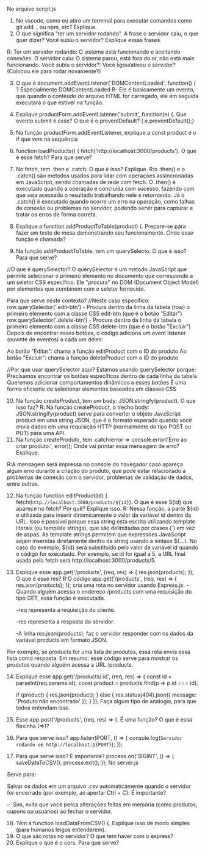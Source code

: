 No arquivo script.js

1) No vscode, como eu abro um terminal para executar comandos como git add ., ou npm, etc? Explique.
2) O que significa "ter um servidor rodando". A frase o servidor caiu, o que quer dizer? Você subiu o servidor? Explique essas frases.

R: Ter um servidor rodando: O sistema está funcionando e aceitando conexões.
O servidor caiu: O sistema parou, está fora do ar, não está mais funcionando.
Você subiu o servidor?: Você ligou/ativou o servidor? (Colocou ele para rodar novamente?)

3) O que é document.addEventListener('DOMContentLoaded', function() { ? Especialmente DOMContentLoaded
R- Ele é basicamente um evento, que quando o conteúdo do arquivo HTML for carregado, ele em seguida executará o que estiver na função.

4) Explique  productForm.addEventListener('submit', function(e) {. Que evento submit é esse? O que é o preventDefault? ( e.preventDefault();)
5) Na função productForm.addEventListener, explique a const product e o if que vem na sequência
6)  function loadProducts() {
        fetch('http://localhost:3000/products'). O que é esse fetch? Para que serve?
7) No fetch, tem .then e .catch. O que é isso? Explique.
R:o .then()  e o .catch() são métodos usados para lidar com operações assíncronadas em JavaScript, sendo chamadas de rede com fetch. O .then() é executado quando a operação é concluída com sucesso, fazendo com que seja acessado o resultado trabalhando nele e retornando. Já o .catch() é executado quando ocorre um erro na operação, como falhas de conexão ou problemas no servidor, podendo servir para capturar e tratar os erros de forma correta. 
8) Explique a function addProductToTable(product) {. Prepare-se para fazer um teste de mesa demonstrando seu funcionamento. Onde esse função é chamada?
9) Na função addProductToTable, tem um querySelecto. O que é isso? Para que serve?

//O que é querySelector? 
O querySelector é um método JavaScript que permite selecionar o primeiro elemento no documento que corresponde a um seletor CSS específico. Ele "procura" no DOM (Document Object Model) por elementos que combinem com o seletor fornecido.

Para que serve neste contexto?
//Neste caso específico:
  row.querySelector('.edit-btn') - Procura dentro da linha da tabela (row) o primeiro elemento com a classe CSS edit-btn (que é o botão "Editar")
  row.querySelector('.delete-btn') - Procura dentro da linha da tabela o primeiro elemento com a classe CSS delete-btn (que é o botão "Excluir")
  Depois de encontrar esses botões, o código adiciona um event listener (ouvinte de eventos) a cada um deles:

Ao botão "Editar": chama a função editProduct com o ID do produto
Ao botão "Excluir": chama a função deleteProduct com o ID do produto

//Por que usar querySelector aqui?
Estamos usando querySelector porque:
Precisamos encontrar os botões específicos dentro de cada linha da tabela
Queremos adicionar comportamentos dinâmicos a esses botões
É uma forma eficiente de selecionar elementos baseados em classes CSS

10) Na função createProduct, tem um body: JSON.stringfy(product). O que isso faz?
    R: Na função createProduct, o trecho body: JSON.stringify(product) serve para converter o objeto JavaScript product em uma string JSON, que é o formato esperado quando você envia dados em uma requisição HTTP (normalmente do tipo POST ou PUT) para uma API.
11) Na função createProduto, tem .catch(error => console.error('Erro ao criar produto:', error)); Onde vai printar essa mensagem de erro? Explique.

R:A mensagem será impressa no console do navegador caso apareça algum erro durante a criação do produto, que pode estar relacionado a problemas de conexão com o servidor, problemas de validação de dados, entre outros.

12) Na função function editProduct(id) {
        fetch(`http://localhost:3000/products/${id}`). O que é esse S{id} que aparece no fetch? Por quê? Explique isso.
    R: Nessa função, a parte \${id} é utilizada para inserir dinamicamente o valor da variável id dentro da URL. Isso é possível porque essa string está escrita utilizando template literals (ou template strings), que são delimitadas por crases (`) em vez de aspas.
    As template strings permitem que expressões JavaScript sejam inseridas diretamente dentro da string usando a sintaxe ${...}. No caso do exemplo, ${id} será substituído pelo valor da variável id quando o código for executado. Por exemplo, se id for igual a 5, a URL final usada pelo fetch será http://localhost:3000/products/5.    
    
13) Explique esse app.get('/products', (req, res) => {
    res.json(products);
});
O que é esse res? 
R:O código app.get('/products', (req, res) => { res.json(products); }); cria uma rota no servidor usando Express.js.
    -Quando alguém acessa o endereço /products com uma requisição do tipo GET, essa função é executada.

    -req representa a requisição do cliente.

    -res representa a resposta do servidor.

    -A linha res.json(products); faz o servidor responder com os dados da variável products em formato JSON.

Por exemplo, se products for uma lista de produtos, essa rota envia essa lista como resposta.
Em resumo: esse código serve para mostrar os produtos quando alguém acessa a URL /products.

14) Explique esse app.get('/products/:id', (req, res) => {
    const id = parseInt(req.params.id);
    const product = products.find(p => p.id === id);

    if (product) {
        res.json(product);
    } else {
        res.status(404).json({ message: 'Produto não encontrado' });
    }
});
Faça algum tipo de analogia, para que todos entendam isso.
15) Esse app.post('/products', (req, res) => {. É uma função? O que é essa flexinha (=>)?
16) Para que serve isso?
     app.listen(PORT, () => {
    console.log(`Servidor rodando em http://localhost:${PORT}`);
});

17) Para que serve isso? É importante?
 process.on('SIGINT', () => {
    saveDataToCSV();
    process.exit();
});
No server.js

Serve para:

Salvar os dados em um arquivo .csv automaticamente quando o servidor for encerrado (por exemplo, ao apertar Ctrl + C).
É importante?

✅ Sim, evita que você perca alterações feitas em memória (como produtos, cupons ou usuários) ao fechar o servidor.

18) Têm a function loadDataFromCSV() {. Explique isso de modo simples (para humanos leigos entenderem).
19) O que são rotas no servidor? O que tem haver com o express?
20) Explique o que é o cors. Para que serve? 
